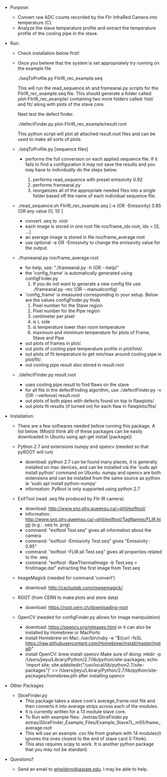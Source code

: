 * Purpose:
  
  - Convert raw ADC counts recorded by the Flir InfraRed Camera into temperature (C).
  - Analyze the stave temperature profile and extract the temperature profile of the cooling pipe in the stave.

* Run:
  - Check installation below first!

  - Once you believe that the system is set appropriately try running on the example file

    ./seqToProfile.py FlirIR_rec_example.seq

    This will run the read_sequence.sh and frameanal.py scripts for the FlirIR_rec_example.seq file.
    This should generate a folder called: plot-FlirIR_rec_example/   containing 
    two more folders called: hist/ and fit/  along with plots of the stave core.

    Next test the defect finder.

    ./defectFinder.py plot-FlirIR_rec_example/result.root

    This python script will plot all attached result.root files and can be used
    to make all sorts of plots.

  - ./seqToProfile.py [sequence files]
    + performs the full conversion on each applied sequence file. If it fails to
      find a configuration it may not save the results and you may have to individually
      do the steps below.

      1. performs read_sequence with preset emissivity 0.92
      2. performs frameanal.py
      3. reorganizes all of the appropriate needed files into a single folder
         based off the name of each individual sequence file.

  - ./read_sequence.sh FlirIR_rec_example.seq  [-e (OR -Emissivity) 0.85 (OR any value [0, 1]) ]
    + convert .seq to .root 
    + each image is stored in one root file roo/frame_idx.root, idx = [0, ...]
    + an average image is stored in file roo/frame_average.root
    + use optional -e OR -Emissivity to change the emissivity value for the output.

  - ./frameanal.py roo/frame_average.root
    + for help, use: "./frameanal.py -h (OR --help)"
    + the 'config_frame' is automatically generated using configFinder.py
      1. If you do not want to generate a new config file use: ./frameanal.py -mc (OR --manualconfig)
    + 'config_frame' is measured corresponding to your setup. Below are the values configFinder.py finds
      1. Pixel number for the Stave region
      2. Pixel number for the Pipe region
      3. centimeter per pixel
      4. is L side
      5. is temperature lower than room temperature
      6. maximum and mimimum temperature for plots of Frame, Stave and Pipe
    + out plots of frames in plot/.
    + out plots of cooling pipe temperature profile in plot/hist/.
    + out plots of fit temperature to get min/max around cooling pipe in plot/fit/.
    + out cooling pipe result also stored in result.root

  - ./defectFinder.py result.root
    + uses cooling pipe result to find flaws on the stave
    + for all fits in the defectFinding algorithm, use ./defectFinder.py -v (OR --verbose) result.root
    + out plots of both pipes with defects found on top in flawplots/
    + out plots fit results (if turned on) for each flaw in flawplots/fits/

* Installation:

  - There are a few softwares needed before running this package. A list below.
    (Most(I think all) of these packages can be easily downloaded in Ubuntu using apt-get install [package])

  - Python 2.7 and extensions numpy and opencv (needed so that pyROOT will run) 
    + download: python 2.7 can be found many places, it is generally installed
        on mac devices, and can be installed via the 'sudo apt install python'
        command on Ubuntu. numpy and opencv are both extensions and can be installed
        from the same source as python ie 'sudo apt install python-numpy'
    + information: PyRoot is only supported using python 2.7

  - ExifTool (read .seq file produced by Flir IR camera)
    + download: http://www.sno.phy.queensu.ca/~phil/exiftool/
    + information: http://www.sno.phy.queensu.ca/~phil/exiftool/TagNames/FLIR.html (e.g.: .seq to .png)
    + command: "exiftool Test.seq" gives all information about the camera
    + command: "exiftool -Emissivity Test.seq" gives "Emissivity : 0.95"
    + command: "exiftool -FLIR:all Test.seq" gives all properties related to the .seq
    + command: "exiftool -RawThermalImage -b  Test.seq > firstImage.dat" extracting the first image from Test.seq

  - ImageMagick (needed for command 'convert') 
    + download: http://cactuslab.com/imagemagick/

  - ROOT (from CERN to make plots and store data)
    + download: https://root.cern.ch/downloading-root

  - OpenCV (needed for configFinder.py allows for image manipulation)
    + download: https://opencv.org/releases.html or it can also be installed by Homebrew or MacPorts
    + install Homebrew on Mac: /usr/bin/ruby -e "$(curl -fsSL https://raw.githubusercontent.com/Homebrew/install/master/install)"
    + install OpenCV: brew install opencv
      Make sure of doing: mkdir -p /Users/jieyu/Library/Python/2.7/lib/python/site-packages; 
                          echo 'import site; site.addsitedir("/usr/local/lib/python2.7/site-packages")' >> /Users/jieyu/Library/Python/2.7/lib/python/site-packages/homebrew.pth
        after installing opencv

+ Other Packages

  - SliceFinder.py
    + This package takes a stave core's average_frame.root file and then converts
      it into average strips across each of the modules. 
    + It is currently written for a 13 module stave core.
    + To Run with example files:
      ./extras/SliceFinder.py extras/SliceFinder_Example_Files/Example_Stave7L_m55/frame_average.root
    + This will use an example .csv file from graham with 14 modules(it ignores 
      the ones closest to the end of stave card (I Think).
    + This also requires scipy to work. It is another python package that you may not be standard.

+ Questions?
  - Send an email to wheidorn@iastate.edu. I may be able to help.

